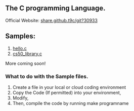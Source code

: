## The C programming Language.
Official Website: [share.github.t9c/git?30933](https://www.iso.org/standard/74528.html)

## Samples:

1. [hello.c](https://st9c.github.io/t9code/sample/hello.c)
2. [cs50_library.c](https://st9c.github.io/t9code/sample/cs50_lib.c)

More coming soon!

### What to do with the Sample files.
1. Create a file in your local or cloud coding environment
2. Copy the Code (If permitted) into your environment,
3. Modify,
4. Then, compile the code by running make programname
